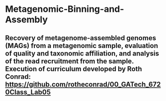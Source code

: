 # Metagenomic-Binning-and-Assembly
## Recovery of metagenome-assembled genomes (MAGs) from a metagenomic sample, evaluation of quality and taxonomic affiliation, and analysis of the read recruitment from the sample. Execution of curriculum developed by Roth Conrad:  https://github.com/rotheconrad/00_GATech_6720Class_Lab05
